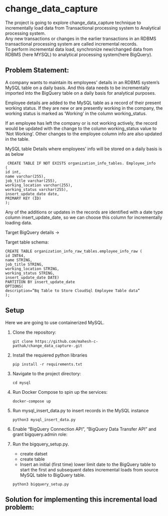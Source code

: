 # change_data_capture

The project is going to explore change_data_capture technique to incrementally load data from  Transactional processing system to Analytical processing system.  
Any new transactions or changes in the earlier transactions in an RDBMS transactional processing system are called incremental records.  
To perform incremental data load, synchronize new/changed data from RDBMS (here MYSQL) to analytical processing system(here BigQuery).

## Problem Statement:
A company wants to maintain its employees' details in an RDBMS system’s MySQL table on a daily basis. And this data needs to be incrementally imported into the BigQuery table on a daily basis for analytical purposes.

Employee details are added to the MySQL table as a record of their present working status. If they are new or are presently working in the company, the working status is marked as ‘Working’ in the column working_status.

If an employee has left the company or is not working actively, the record would be updated with the change to the column working_status value to ‘Not Working’. Other changes to the employee column info are also updated in the table.

 MySQL table Details where employees’ info will be stored on a daily basis is as below
 
```
 CREATE TABLE IF NOT EXISTS organization_info_tables. Employee_info
(
id int,
name varchar(255),
job_title varchar(255),
working_location varchar(255),
working_status varchar(255),
insert_update_date date,
PRIMARY KEY (ID)
); 
```

Any of the additions or updates in the records are identified with a date type column insert_update_date, so we can choose this column for incrementally loading data.

Target BigQuery details →

Target table schema:

```
CREATE TABLE organization_info_raw_tables.employee_info_raw (
id INT64,
name STRING,
job_title STRING,
working_location STRING,
working_status STRING,
insert_update_date DATE)
PARTITION BY insert_update_date
OPTIONS(
description=”Bq Table to Store CloudSql Employee Table data”
);  
```

## Setup  

Here we are going to use containerized MySQL.  
1. Clone the repository:
   
   ```
   git clone https://github.com/mahesh-c-pathak/change_data_capture-.git
   ```
2. Install the requiered python libraries
    
   ```
   pip install -r requirements.txt
   ```
3. Navigate to the project directory:
    
   ```
   cd mysql 
   ```
4. Run Docker Compose to spin up the services:
   
   ```
   docker-compose up
   ```
5. Run mysql_insert_data.py to insert records in the MySQL instance
    
   ```
   python3 mysql_insert_data.py
   ```
6. Enable “BigQuery Connection API”, “BigQuery Data Transfer API” and grant bigquery.admin role:

7. Run the bigquery_setup.py.
    * create datset
    * create table
    * Insert an initial (first time) lower limit date to the BigQuery table to start the first and subsequent dates incremental loads from source MySQL table to BigQuery table.  

   ```
   python3 bigquery_setup.py
   ```

## Solution for implementing this incremental load problem:

